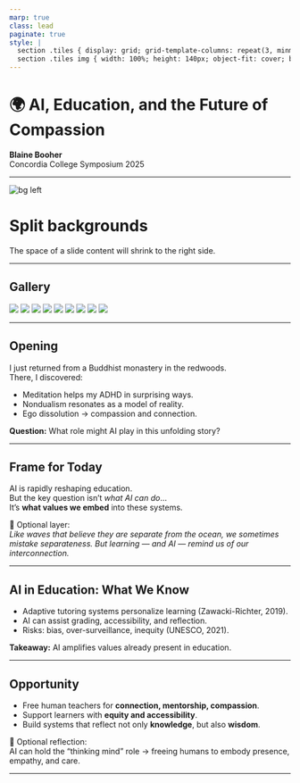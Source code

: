 ```yaml
---
marp: true
class: lead
paginate: true
style: |
  section .tiles { display: grid; grid-template-columns: repeat(3, minmax(0, 1fr)); gap: 12px; }
  section .tiles img { width: 100%; height: 140px; object-fit: cover; border-radius: 6px; }
---
```


# 🌍 AI, Education, and the Future of Compassion  
**Blaine Booher**  
Concordia College Symposium 2025  

---

![bg left](https://picsum.photos/720?image=29)

# Split backgrounds

The space of a slide content will shrink to the right side.

---

## Gallery

<div class="tiles">
  <img src="https://picsum.photos/id/1011/400/300" />
  <img src="https://picsum.photos/id/1015/400/300" />
  <img src="https://picsum.photos/id/1016/400/300" />
  <img src="https://picsum.photos/id/1025/400/300" />
  <img src="https://picsum.photos/id/1035/400/300" />
  <img src="https://picsum.photos/id/1043/400/300" />
  <img src="https://picsum.photos/id/1026/400/300" />
  <img src="https://picsum.photos/id/1036/400/300" />
  <img src="https://picsum.photos/id/1037/400/300" />
</div>

---

## Opening  
I just returned from a Buddhist monastery in the redwoods.  
There, I discovered:  
- Meditation helps my ADHD in surprising ways.  
- Nondualism resonates as a model of reality.  
- Ego dissolution → compassion and connection.  

**Question:** What role might AI play in this unfolding story?  

---

## Frame for Today  
AI is rapidly reshaping education.  
But the key question isn’t *what AI can do*…  
It’s **what values we embed** into these systems.  

🌿 Optional layer:  
*Like waves that believe they are separate from the ocean, we sometimes mistake separateness. But learning — and AI — remind us of our interconnection.*  

---

## AI in Education: What We Know  
- Adaptive tutoring systems personalize learning (Zawacki-Richter, 2019).  
- AI can assist grading, accessibility, and reflection.  
- Risks: bias, over-surveillance, inequity (UNESCO, 2021).  

**Takeaway:** AI amplifies values already present in education.  

---

## Opportunity  
- Free human teachers for **connection, mentorship, compassion**.  
- Support learners with **equity and accessibility**.  
- Build systems that reflect not only **knowledge**, but also **wisdom**.  

🌿 Optional reflection:  
AI can hold the “thinking mind” role → freeing humans to embody presence, empathy, and care.  

---
